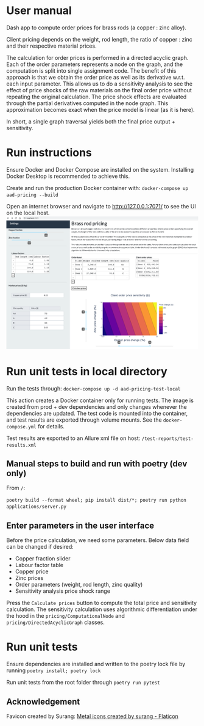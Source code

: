 # User manual

Dash app to compute order prices for brass rods (a copper : zinc alloy). 

Client pricing depends on the weight, rod length, the ratio of copper : zinc and their respective material prices.

The calculation for order prices is performed in a directed acyclic graph. Each of the order parameters represents a node on the graph, and the computation is split into single assignment code. The benefit of this approach is that we obtain the order price as well as its derivative w.r.t. each input parameter. This allows us to do a sensitivity analysis to see the effect of price shocks of the raw materials on the final order price without repeating the original calculation. The price shock effects are evaluated through the partial derivatives computed in the node graph. This approximation becomes exact when the price model is linear (as it is here).

In short, a single graph traversal yields both the final price output + sensitivity. 

# Run instructions
Ensure Docker and Docker Compose are installed on the system. Installing Docker Desktop is recommended to achieve this.

Create and run the production Docker container with:
`docker-compose up aad-pricing --build`

Open an internet browser and navigate to http://127.0.0.1:7071/ to see the UI on the local host.
<img src="/docs/ui-example.png" alt="UI sample">

# Run unit tests in local directory
Run the tests through:
`docker-compose up -d aad-pricing-test-local`

This action creates a Docker container only for running tests. The image is created from prod + dev dependencies and only changes whenever the dependencies are updated. The test code is mounted into the container, and test results are exported through volume mounts. See the `docker-compose.yml` for details.

Test results are exported to an Allure xml file on host:
`/test-reports/test-results.xml`

## Manual steps to build and run with poetry (dev only)
From `/`:

`poetry build --format wheel; pip install dist/*; poetry run python applications/server.py`

## Enter parameters in the user interface
Before the price calculation, we need some parameters. Below data field can be changed if desired:

- Copper fraction slider
- Labour factor table
- Copper price
- Zinc prices
- Order parameters (weight, rod length, zinc quality)
- Sensitivity analysis price shock range

Press the `Calculate prices` button to compute the total price and sensitivity calculation. The sensitivity calculation uses algorithmic differentiation under the hood in the `pricing/ComputationalNode` and `pricing/DirectedAcyclicGraph` classes.

# Run unit tests
Ensure dependencies are installed and written to the poetry lock file by running `poetry install; poetry lock`

Run unit tests from the root folder through `poetry run pytest`

## Acknowledgement
Favicon created by Surang:
<a href="https://www.flaticon.com/free-icons/metal" title="metal icons">Metal icons created by surang - Flaticon</a>
